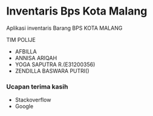 # Inventaris Bps Kota Malang

Aplikasi inventaris Barang BPS KOTA MALANG

TIM POLIJE
-   AFBILLA 
-   ANNISA ARIQAH
-   YOGA SAPUTRA R.(E31200356)
-   ZENDILLA BASWARA PUTRI()

### Ucapan terima kasih

-   Stackoverflow
-   Google

